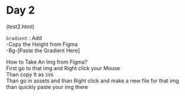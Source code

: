 # Day 2

(test2.html)

`Gradient` : Add   
-Copy the Height from Figma  
-Bg-[Paste the Gradient Here]

How to Take An Img from Figma?   
First go to that img and Right click your Mouse  
Than copy It as `SVG`   
Than go in assets and than Right click and make a new file for that img  
than quickly paste your img there





